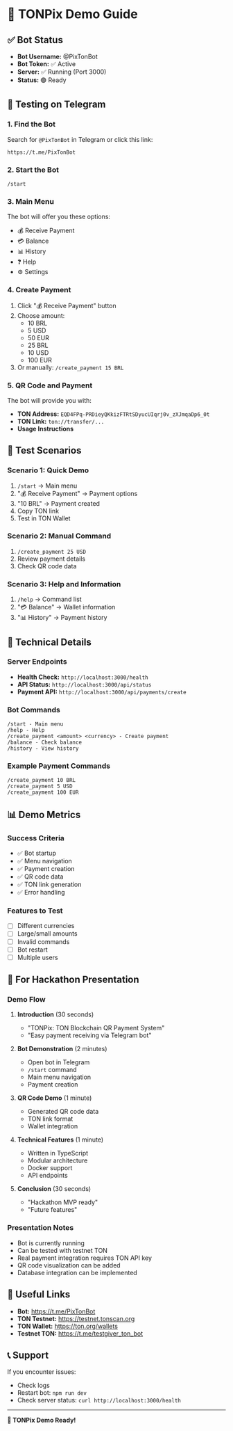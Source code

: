 # 🚀 TONPix Demo Guide

## ✅ Bot Status
- **Bot Username:** @PixTonBot
- **Bot Token:** ✅ Active
- **Server:** ✅ Running (Port 3000)
- **Status:** 🟢 Ready

## 📱 Testing on Telegram

### 1. Find the Bot
Search for `@PixTonBot` in Telegram or click this link:
```
https://t.me/PixTonBot
```

### 2. Start the Bot
```
/start
```

### 3. Main Menu
The bot will offer you these options:
- 💰 Receive Payment
- 💳 Balance
- 📊 History
- ❓ Help
- ⚙️ Settings

### 4. Create Payment
1. Click "💰 Receive Payment" button
2. Choose amount:
   - 10 BRL
   - 5 USD
   - 50 EUR
   - 25 BRL
   - 10 USD
   - 100 EUR
3. Or manually: `/create_payment 15 BRL`

### 5. QR Code and Payment
The bot will provide you with:
- **TON Address:** `EQD4FPq-PRDieyQKkizFTRtSDyucUIqrj0v_zXJmqaDp6_0t`
- **TON Link:** `ton://transfer/...`
- **Usage Instructions**

## 🧪 Test Scenarios

### Scenario 1: Quick Demo
1. `/start` → Main menu
2. "💰 Receive Payment" → Payment options
3. "10 BRL" → Payment created
4. Copy TON link
5. Test in TON Wallet

### Scenario 2: Manual Command
1. `/create_payment 25 USD`
2. Review payment details
3. Check QR code data

### Scenario 3: Help and Information
1. `/help` → Command list
2. "💳 Balance" → Wallet information
3. "📊 History" → Payment history

## 🔧 Technical Details

### Server Endpoints
- **Health Check:** `http://localhost:3000/health`
- **API Status:** `http://localhost:3000/api/status`
- **Payment API:** `http://localhost:3000/api/payments/create`

### Bot Commands
```
/start - Main menu
/help - Help
/create_payment <amount> <currency> - Create payment
/balance - Check balance
/history - View history
```

### Example Payment Commands
```
/create_payment 10 BRL
/create_payment 5 USD
/create_payment 100 EUR
```

## 📊 Demo Metrics

### Success Criteria
- ✅ Bot startup
- ✅ Menu navigation
- ✅ Payment creation
- ✅ QR code data
- ✅ TON link generation
- ✅ Error handling

### Features to Test
- [ ] Different currencies
- [ ] Large/small amounts
- [ ] Invalid commands
- [ ] Bot restart
- [ ] Multiple users

## 🎯 For Hackathon Presentation

### Demo Flow
1. **Introduction** (30 seconds)
   - "TONPix: TON Blockchain QR Payment System"
   - "Easy payment receiving via Telegram bot"

2. **Bot Demonstration** (2 minutes)
   - Open bot in Telegram
   - `/start` command
   - Main menu navigation
   - Payment creation

3. **QR Code Demo** (1 minute)
   - Generated QR code data
   - TON link format
   - Wallet integration

4. **Technical Features** (1 minute)
   - Written in TypeScript
   - Modular architecture
   - Docker support
   - API endpoints

5. **Conclusion** (30 seconds)
   - "Hackathon MVP ready"
   - "Future features"

### Presentation Notes
- Bot is currently running
- Can be tested with testnet TON
- Real payment integration requires TON API key
- QR code visualization can be added
- Database integration can be implemented

## 🔗 Useful Links

- **Bot:** https://t.me/PixTonBot
- **TON Testnet:** https://testnet.tonscan.org
- **TON Wallet:** https://ton.org/wallets
- **Testnet TON:** https://t.me/testgiver_ton_bot

## 📞 Support

If you encounter issues:
- Check logs
- Restart bot: `npm run dev`
- Check server status: `curl http://localhost:3000/health`

---

**🎉 TONPix Demo Ready!** 